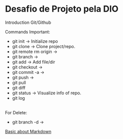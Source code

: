 # Desafio de Projeto pela DIO
Introduction Git/Github

Commands Important:
* git init -> Initialize repo
* git clone -> Clone project/repo.
* git remote rm origin ->
* git branch <branch-name> ->
* git add <file-name> -> Add file/dir
* git checkout <branch-name> ->
* git commit -a ->
* git push <remote> <branch-name> ->
* git pull <remote>
* git diff
* git status -> Visualize info of repo.
* git log

</br> For Delete:
* git branch -d <branch-name> ->

[Basic about Markdown](https://www.markdownguide.org/basic-syntax)
